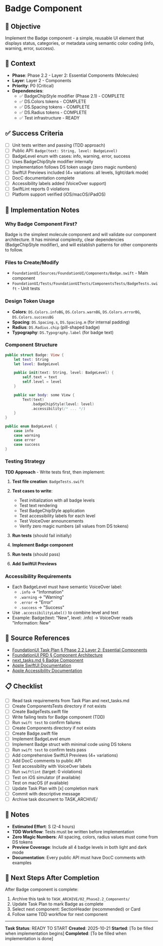 # Badge Component

## 🎯 Objective
Implement the Badge component - a simple, reusable UI element that displays status, categories, or metadata using semantic color coding (info, warning, error, success).

## 🧩 Context
- **Phase**: Phase 2.2 - Layer 2: Essential Components (Molecules)
- **Layer**: Layer 2 - Components
- **Priority**: P0 (Critical)
- **Dependencies**:
  - ✅ BadgeChipStyle modifier (Phase 2.1) - COMPLETE
  - ✅ DS.Colors tokens - COMPLETE
  - ✅ DS.Spacing tokens - COMPLETE
  - ✅ DS.Radius tokens - COMPLETE
  - ✅ Test infrastructure - READY

## ✅ Success Criteria
- [ ] Unit tests written and passing (TDD approach)
- [ ] Public API: `Badge(text: String, level: BadgeLevel)`
- [ ] BadgeLevel enum with cases: info, warning, error, success
- [ ] Uses BadgeChipStyle modifier internally
- [ ] Implementation follows DS token usage (zero magic numbers)
- [ ] SwiftUI Previews included (4+ variations: all levels, light/dark mode)
- [ ] DocC documentation complete
- [ ] Accessibility labels added (VoiceOver support)
- [ ] SwiftLint reports 0 violations
- [ ] Platform support verified (iOS/macOS/iPadOS)

## 🔧 Implementation Notes

### Why Badge Component First?
Badge is the simplest molecule component and will validate our component architecture. It has minimal complexity, clear dependencies (BadgeChipStyle modifier), and will establish patterns for other components to follow.

### Files to Create/Modify
- `FoundationUI/Sources/FoundationUI/Components/Badge.swift` - Main component
- `FoundationUI/Tests/FoundationUITests/ComponentsTests/BadgeTests.swift` - Unit tests

### Design Token Usage
- **Colors**: `DS.Colors.infoBG`, `DS.Colors.warnBG`, `DS.Colors.errorBG`, `DS.Colors.successBG`
- **Spacing**: `DS.Spacing.s`, `DS.Spacing.m` (for internal padding)
- **Radius**: `DS.Radius.chip` (pill-shaped badge)
- **Typography**: `DS.Typography.label` (for badge text)

### Component Structure
```swift
public struct Badge: View {
    let text: String
    let level: BadgeLevel

    public init(text: String, level: BadgeLevel) {
        self.text = text
        self.level = level
    }

    public var body: some View {
        Text(text)
            .badgeChipStyle(level: level)
            .accessibility(/* ... */)
    }
}

public enum BadgeLevel {
    case info
    case warning
    case error
    case success
}
```

### Testing Strategy
**TDD Approach** - Write tests first, then implement:

1. **Test file creation**: `BadgeTests.swift`
2. **Test cases to write**:
   - Test initialization with all badge levels
   - Test text rendering
   - Test BadgeChipStyle application
   - Test accessibility labels for each level
   - Test VoiceOver announcements
   - Verify zero magic numbers (all values from DS tokens)

3. **Run tests** (should fail initially)
4. **Implement Badge component**
5. **Run tests** (should pass)
6. **Add SwiftUI Previews**

### Accessibility Requirements
- Each BadgeLevel must have semantic VoiceOver label:
  - `.info` → "Information"
  - `.warning` → "Warning"
  - `.error` → "Error"
  - `.success` → "Success"
- Use `.accessibilityLabel()` to combine level and text
- Example: Badge(text: "New", level: .info) → VoiceOver reads "Information: New"

## 🧠 Source References
- [FoundationUI Task Plan § Phase 2.2 Layer 2: Essential Components](../../../DOCS/AI/ISOViewer/FoundationUI_TaskPlan.md#22-layer-2-essential-components-molecules)
- [FoundationUI PRD § Component Architecture](../../../DOCS/AI/ISOViewer/FoundationUI_PRD.md)
- [next_tasks.md § Badge Component](./next_tasks.md#1-badge-component)
- [Apple SwiftUI Documentation](https://developer.apple.com/documentation/swiftui)
- [Apple Accessibility Documentation](https://developer.apple.com/documentation/accessibility)

## 📋 Checklist
- [ ] Read task requirements from Task Plan and next_tasks.md
- [ ] Create ComponentsTests directory if not exists
- [ ] Create BadgeTests.swift file
- [ ] Write failing tests for Badge component (TDD)
- [ ] Run `swift test` to confirm failures
- [ ] Create Components directory if not exists
- [ ] Create Badge.swift file
- [ ] Implement BadgeLevel enum
- [ ] Implement Badge struct with minimal code using DS tokens
- [ ] Run `swift test` to confirm tests pass
- [ ] Add comprehensive SwiftUI Previews (4+ variations)
- [ ] Add DocC comments to public API
- [ ] Test accessibility with VoiceOver labels
- [ ] Run `swiftlint` (target: 0 violations)
- [ ] Test on iOS simulator (if available)
- [ ] Test on macOS (if available)
- [ ] Update Task Plan with [x] completion mark
- [ ] Commit with descriptive message
- [ ] Archive task document to TASK_ARCHIVE/

## 📝 Notes
- **Estimated Effort**: S (2-4 hours)
- **TDD Workflow**: Tests must be written before implementation
- **Zero Magic Numbers**: All spacing, colors, radius values must come from DS tokens
- **Preview Coverage**: Include all 4 badge levels in both light and dark mode
- **Documentation**: Every public API must have DocC comments with examples

## 🚀 Next Steps After Completion
After Badge component is complete:
1. Archive this task to `TASK_ARCHIVE/02_Phase2.2_Components/`
2. Update Task Plan to mark Badge as complete
3. Select next component: SectionHeader (recommended) or Card
4. Follow same TDD workflow for next component

---

**Task Status**: READY TO START
**Created**: 2025-10-21
**Started**: [To be filled when implementation begins]
**Completed**: [To be filled when implementation is done]
